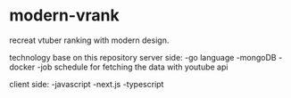 # modern-vrank

recreat vtuber ranking with modern design.

technology base on this repository
server side: 
  -go language
  -mongoDB
  -docker
  -job schedule for fetching the data with youtube api

client side:
  -javascript
  -next.js
  -typescript
